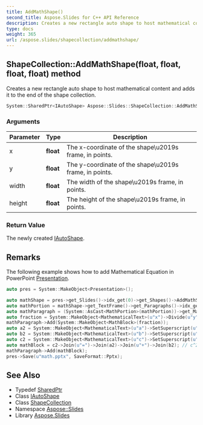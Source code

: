 ```yaml
---
title: AddMathShape()
second_title: Aspose.Slides for C++ API Reference
description: Creates a new rectangle auto shape to host mathematical content and adds it to the end of the shape collection.
type: docs
weight: 365
url: /aspose.slides/shapecollection/addmathshape/
---
```

## ShapeCollection::AddMathShape(float, float, float, float) method


Creates a new rectangle auto shape to host mathematical content and adds it to the end of the shape collection.

```cpp
System::SharedPtr<IAutoShape> Aspose::Slides::ShapeCollection::AddMathShape(float x, float y, float width, float height) override
```


### Arguments

| Parameter | Type | Description |
| --- | --- | --- |
| x | **float** | The x-coordinate of the shape\\u2019s frame, in points. |
| y | **float** | The y-coordinate of the shape\\u2019s frame, in points. |
| width | **float** | The width of the shape\\u2019s frame, in points. |
| height | **float** | The height of the shape\\u2019s frame, in points. |

### Return Value

The newly created [IAutoShape](../../iautoshape/).
## Remarks



The following example shows how to add Mathematical Equation in PowerPoint [Presentation](../../presentation/). 
```cpp
auto pres = System::MakeObject<Presentation>();

auto mathShape = pres->get_Slides()->idx_get(0)->get_Shapes()->AddMathShape(0.0f, 0.0f, 720.0f, 150.0f);
auto mathPortion = mathShape->get_TextFrame()->get_Paragraphs()->idx_get(0)->get_Portions()->idx_get(0);
auto mathParagraph = (System::AsCast<MathPortion>(mathPortion))->get_MathParagraph();
auto fraction = System::MakeObject<MathematicalText>(u"x")->Divide(u"y");
mathParagraph->Add(System::MakeObject<MathBlock>(fraction));
auto a2 = System::MakeObject<MathematicalText>(u"a")->SetSuperscript(u"2");
auto b2 = System::MakeObject<MathematicalText>(u"b")->SetSuperscript(u"2");
auto c2 = System::MakeObject<MathematicalText>(u"c")->SetSuperscript(u"2");
auto mathBlock = c2->Join(u"=")->Join(a2)->Join(u"+")->Join(b2); // c^2 = a^2 + b^2
mathParagraph->Add(mathBlock);
pres->Save(u"math.pptx", SaveFormat::Pptx);
```

## See Also

* Typedef [SharedPtr](../../../system/sharedptr/)
* Class [IAutoShape](../../iautoshape/)
* Class [ShapeCollection](../)
* Namespace [Aspose::Slides](../../)
* Library [Aspose.Slides](../../../)